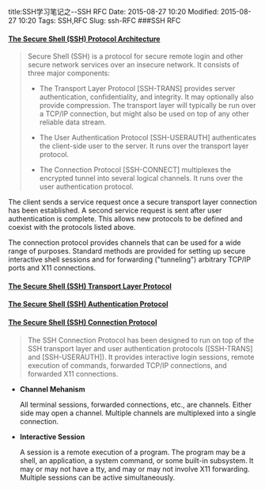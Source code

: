 title:SSH学习笔记之--SSH RFC 
Date: 2015-08-27 10:20
Modified: 2015-08-27 10:20
Tags: SSH,RFC 
Slug: ssh-RFC 
###SSH RFC
#### [The Secure Shell (SSH) Protocol Architecture](http://www.rfc-base.org/txt/rfc-4251.txt)
>Secure Shell (SSH) is a protocol for secure remote login and other secure network services over an insecure network.  It consists of three major components:
>   
>    - The Transport Layer Protocol [SSH-TRANS] provides server
>      authentication, confidentiality, and integrity.  It may optionally
>      also provide compression.  The transport layer will typically be
>      run over a TCP/IP connection, but might also be used on top of any
>      other reliable data stream.
>
>    - The User Authentication Protocol [SSH-USERAUTH] authenticates the
>      client-side user to the server.  It runs over the transport layer
>      protocol.
>
>    - The Connection Protocol [SSH-CONNECT] multiplexes the encrypted
>      tunnel into several logical channels.  It runs over the user
>      authentication protocol.

   The client sends a service request once a secure transport layer
   connection has been established.  A second service request is sent
   after user authentication is complete.  This allows new protocols to
   be defined and coexist with the protocols listed above.

   The connection protocol provides channels that can be used for a wide
   range of purposes.  Standard methods are provided for setting up
   secure interactive shell sessions and for forwarding ("tunneling")
   arbitrary TCP/IP ports and X11 connections.
   
   
####  [The Secure Shell (SSH) Transport Layer Protocol](https://www.ietf.org/rfc/rfc4253.txt)
#### [The Secure Shell (SSH) Authentication Protocol](https://tools.ietf.org/html/rfc4252)
#### [The Secure Shell (SSH) Connection Protocol](https://tools.ietf.org/html/rfc4254)
>   The SSH Connection Protocol has been designed to run on top of the
   SSH transport layer and user authentication protocols ([SSH-TRANS]
   and [SSH-USERAUTH]).  It provides interactive login sessions, remote
   execution of commands, forwarded TCP/IP connections, and forwarded
   X11 connections.
   
   
- **Channel Mehanism**

   All terminal sessions, forwarded connections, etc., are channels.
   Either side may open a channel.  Multiple channels are multiplexed
   into a single connection.

- **Interactive Session**

   A session is a remote execution of a program.  The program may be a
   shell, an application, a system command, or some built-in subsystem.
   It may or may not have a tty, and may or may not involve X11
   forwarding.  Multiple sessions can be active simultaneously.


